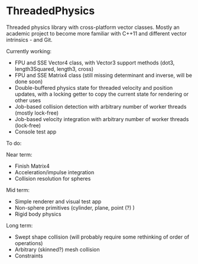 ThreadedPhysics
===============

Threaded physics library with cross-platform vector classes. 
Mostly an academic project to become more familiar with C++11 and different vector intrinsics - and Git.

Currently working:

- FPU and SSE Vector4 class, with Vector3 support methods (dot3, length3Squared, length3, cross)
- FPU and SSE Matrix4 class (still missing determinant and inverse, will be done soon)
- Double-buffered physics state for threaded velocity and position updates, with a locking getter to copy the current state for rendering or other uses
- Job-based collision detection with arbitrary number of worker threads (mostly lock-free)
- Job-based velocity integration with arbitrary number of worker threads (lock-free)
- Console test app

To do:

Near term:
- Finish Matrix4
- Acceleration/impulse integration
- Collision resolution for spheres

Mid term:
- Simple renderer and visual test app
- Non-sphere primitives (cylinder, plane, point (?) )
- Rigid body physics

Long term:
- Swept shape collision (will probably require some rethinking of order of operations)
- Arbitrary (skinned?) mesh collision
- Constraints
